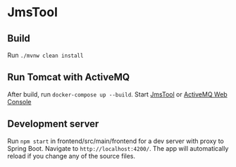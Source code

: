 # JmsTool

## Build
Run `./mvnw clean install`

## Run Tomcat with ActiveMQ
After build, run `docker-compose up --build`. Start [JmsTool](http://localhost:8080/jmstool) or [ActiveMQ Web Console](http://admin:admin@localhost:8161/admin/)

## Development server
Run `npm start` in frontend/src/main/frontend for a dev server with proxy to Spring Boot. Navigate to `http://localhost:4200/`. The app will automatically reload if you change any of the source files.
